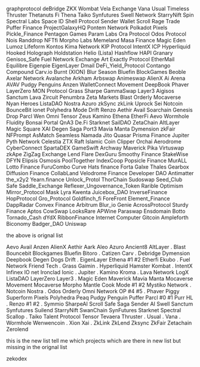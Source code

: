 graphprotocol
deBridge
ZKX
Wombat
Vela Exchange
Vana
Usual
Timeless
Thruster
Thetanuts Fi
Thena
Taiko
Synfutures
Swell Network
StarryNift
Spin
Spectral Labs
Space ID
Shell Protocol
Sender Wallet
Scroll
Rage Trade
Puffer Finance
ProjectGalaxyHQ
Pontem Network
Polkadot
Pixels
Pickle_Finance
Pentagon Games
Param Labs
Ora Protocol
Odos Protocol
Nois Randdrop
NFTfi
Morpho Labs
Memeland
Masa Finance
Magic Eden
Lumoz
Lifeform
Kontos
Kima Network
KIP Protocol
IntentX
ICP
Hyperliquid
Hooked
Holograph
Holdstation
Helio (Lista)
Hashflow
HAPI
Granary
Genisos_Safe
Fuel Network
Exchange Art
Exactly Protocol
EtherMail
Equilibre
Eigenpie
EigenLayer
Dmail
DeFi_Yield_Protocol
Contango
Compound
Carv.io
Burnt (XION)
Blur Season
Bluefin
BlockGames
Beoble
Axelar Network
Avalanche
Arkham
Arbswap
Animeswap
AlienX
Ai Arena
AVAV
Pudgy Penguins
Anzen
WalletConnect
Movement
DeepBook
Phaver
LayerZero
MON Protocol
Grass
Sharpe
GammaSwap
Layer3
Aigisos
Sanctum
Lava
Zircuit
Penumbra
Zeta Markets
Blast
Orderly
Mocaverse
Nyan Heroes
ListaDAO
Nostra
Azuro
zkSync
zkLink
Uprock
Sei
Notcoin
BounceBit
ionet
Polyhedra
Mode
Drift
Renzo
Aethir
Avail
Soarchain Genesis Drop
Parcl
Wen
Omni
Tensor
Zeus
Kamino
Ethena
EtherFi
Aevo
Wormhole
Fluidity
Bonsai
Portal
QnA3
De.Fi
Starknet
SailDAO
ZetaChain
AltLayer
Magic Square
XAI
Degen
Saga
Port3
Mavia
Manta
Dymension
zkFair
NFPrompt
AsMatch
Seamless
Namada
Jito
Quasar
Prisma Finance
Jupiter
Pyth Network
Celestia
ZTX
Raft
Islamic Coin
Clipper
Orchai
Aerodrome
CyberConnect
SpartaDEX
GameSwift
Archway
Maverick
Pika
Virtuswap
zkApe
ZigZag Exchange
Lend Flare
DexGuru
Smoothy Finance
StakeWise
DFYN
Elipsis
Osmosis
PoolTogether
IndexCoop
Popsicle Finance
MurALL
Lotto Finance
FuruCombo
Curve
Hats finance
Forta
Galxe
Thales
Gearbox
Diffusion Finance
CollabLand
Velodrome Finance
Developer DAO
Antimatter
the_x2y2
Yearn.finance
Unlock_Protol
ThorChain
Sudoswap
Seed_Club
Safe
Saddle_Exchange
Reflexer_Ungovernance_Token
Rarible
Optimism
Mirror_Protocol
Mask
Lyra
Kwenta
Juicebox_DAO
InverseFinance
HopProtocol
Gro_Protocol
Goldfinch_fi
ForeFront
Element_Finance
DappRadar
Convex Finance
Arbitrum
Blur_io
Genie
AcrossProtocol
Sturdy Finance
Aptos
CowSwap
LooksRare
APWine
Paraswap
Ensdomain
Botto
Tornado_Cash
dYdX
RibbonFinance
Internet Computer
Gitcoin
Ampleforth
Biconomy
Badger_DAO
Uniswap

the above is orignal list

Aevo
Avail
Anzen
AlienX
Aethir
Aark
Aleo
Azuro
Ancient8
AltLayer
.
Blast
Bouncebit
Blockgames
Bluefin
Bitoro
.
Catizen
Carv
.
Debridge
Dymension
Deepbook
Degen
Dogs
Drift
.
EigenLayer
Ethena #1 #2
Etherfi
Ekubo
.
Fuel Network
Friend Tech
.
Grass
Gaimin
.
Hyperliquid
Hamster Kombat
.
IntentX
Infinex
IO net
Ironclad
Ionic 
.
Jupiter
.
Kamino
Kroma
.
Lava Network
LogX
ListaDAO
LayerZero
Layer3
.
Magic Eden
Maverick
Mavia
Manta
Mocaverse
Movement
Mocaverse
Morpho
Mantle Cook
Mode #1 #2
Mystiko Network
.
Notcoin
Nostra
.
Odos
Orderly
Omni Network
OP #4 #5
.
Phaver
Piggy Superform
Pixels
Polyhedra
Peaq
Pudgy Penguin
Puffer
Parcl #0 #1
Purr HL
.
Renzo #1 #2
.
Symmio
SharpeAI
Scroll
Safe
Saga
Sender AI
Swell
Sanctum
Synfutures
Suilend
StarryNift
SwanChain
SynFutures
Starknet
Spectral
Scallop
.
Taiko
Talent Protocol
Tensor
Tevaera
Thruster
.
Usual
.
Vana
.
Wormhole
Wenwencoin
.
Xion
Xai 
.
ZkLink
ZkLend
Zksync
ZkFair
Zetachain
Zerolend

this is the new list tell me which projects which are there in new list but missing in the orignal list


zekodex
